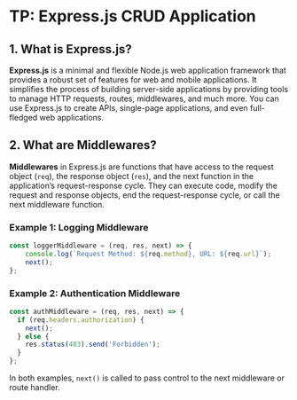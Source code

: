 # TP: Express.js CRUD Application

## 1. What is Express.js?

**Express.js** is a minimal and flexible Node.js web application framework that provides a robust set of features for web and mobile applications. It simplifies the process of building server-side applications by providing tools to manage HTTP requests, routes, middlewares, and much more. You can use Express.js to create APIs, single-page applications, and even full-fledged web applications.

## 2. What are Middlewares?

**Middlewares** in Express.js are functions that have access to the request object (`req`), the response object (`res`), and the next function in the application’s request-response cycle. They can execute code, modify the request and response objects, end the request-response cycle, or call the next middleware function.

### Example 1: Logging Middleware


```js
const loggerMiddleware = (req, res, next) => { 
	console.log(`Request Method: ${req.method}, URL: ${req.url}`); 
	next(); 
};
```

### Example 2: Authentication Middleware

```js
const authMiddleware = (req, res, next) => {
  if (req.headers.authorization) {
    next();
  } else {
    res.status(403).send('Forbidden');
  }
};
```
In both examples, `next()` is called to pass control to the next middleware or route handler.